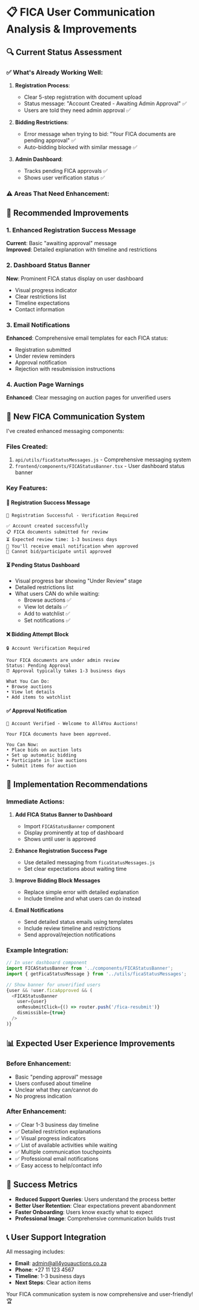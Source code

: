 # 📋 FICA User Communication Analysis & Improvements

## 🔍 **Current Status Assessment**

### ✅ **What's Already Working Well:**

1. **Registration Process**:
   - Clear 5-step registration with document upload
   - Status message: "Account Created - Awaiting Admin Approval" ✅
   - Users are told they need admin approval ✅

2. **Bidding Restrictions**:
   - Error message when trying to bid: "Your FICA documents are pending approval" ✅
   - Auto-bidding blocked with similar message ✅

3. **Admin Dashboard**:
   - Tracks pending FICA approvals ✅
   - Shows user verification status ✅

### ⚠️ **Areas That Need Enhancement:**

## 🎯 **Recommended Improvements**

### 1. **Enhanced Registration Success Message**
**Current**: Basic "awaiting approval" message  
**Improved**: Detailed explanation with timeline and restrictions

### 2. **Dashboard Status Banner**  
**New**: Prominent FICA status display on user dashboard
- Visual progress indicator
- Clear restrictions list
- Timeline expectations
- Contact information

### 3. **Email Notifications**
**Enhanced**: Comprehensive email templates for each FICA status:
- Registration submitted
- Under review reminders
- Approval notification  
- Rejection with resubmission instructions

### 4. **Auction Page Warnings**
**Enhanced**: Clear messaging on auction pages for unverified users

## 📨 **New FICA Communication System**

I've created enhanced messaging components:

### **Files Created:**
1. `api/utils/ficaStatusMessages.js` - Comprehensive messaging system
2. `frontend/components/FICAStatusBanner.tsx` - User dashboard status banner

### **Key Features:**

#### **📄 Registration Success Message**
```
🎉 Registration Successful - Verification Required

✅ Account created successfully
📋 FICA documents submitted for review  
⏳ Expected review time: 1-3 business days
📧 You'll receive email notification when approved
🚫 Cannot bid/participate until approved
```

#### **⏳ Pending Status Dashboard**
- Visual progress bar showing "Under Review" stage
- Detailed restrictions list
- What users CAN do while waiting:
  - Browse auctions ✅
  - View lot details ✅  
  - Add to watchlist ✅
  - Set notifications ✅

#### **❌ Bidding Attempt Block**
```
🔒 Account Verification Required

Your FICA documents are under admin review
Status: Pending Approval  
⏰ Approval typically takes 1-3 business days

What You Can Do:
• Browse auctions
• View lot details  
• Add items to watchlist
```

#### **✅ Approval Notification**
```
🎉 Account Verified - Welcome to All4You Auctions!

Your FICA documents have been approved.

You Can Now:
• Place bids on auction lots
• Set up automatic bidding
• Participate in live auctions  
• Submit items for auction
```

## 🚀 **Implementation Recommendations**

### **Immediate Actions:**

1. **Add FICA Status Banner to Dashboard**
   - Import `FICAStatusBanner` component
   - Display prominently at top of dashboard
   - Shows until user is approved

2. **Enhance Registration Success Page**
   - Use detailed messaging from `ficaStatusMessages.js`
   - Set clear expectations about waiting time

3. **Improve Bidding Block Messages**
   - Replace simple error with detailed explanation
   - Include timeline and what users can do instead

4. **Email Notifications**
   - Send detailed status emails using templates
   - Include review timeline and restrictions
   - Send approval/rejection notifications

### **Example Integration:**

```javascript
// In user dashboard component
import FICAStatusBanner from '../components/FICAStatusBanner';
import { getFicaStatusMessage } from '../utils/ficaStatusMessages';

// Show banner for unverified users
{user && !user.ficaApproved && (
  <FICAStatusBanner 
    user={user} 
    onResubmitClick={() => router.push('/fica-resubmit')}
    dismissible={true} 
  />
)}
```

## 📊 **Expected User Experience Improvements**

### **Before Enhancement:**
- Basic "pending approval" message
- Users confused about timeline
- Unclear what they can/cannot do
- No progress indication

### **After Enhancement:**
- ✅ Clear 1-3 business day timeline
- ✅ Detailed restriction explanations  
- ✅ Visual progress indicators
- ✅ List of available activities while waiting
- ✅ Multiple communication touchpoints
- ✅ Professional email notifications
- ✅ Easy access to help/contact info

## 🎯 **Success Metrics**

- **Reduced Support Queries**: Users understand the process better
- **Better User Retention**: Clear expectations prevent abandonment  
- **Faster Onboarding**: Users know exactly what to expect
- **Professional Image**: Comprehensive communication builds trust

## 📞 **User Support Integration**

All messaging includes:
- **Email**: admin@all4youauctions.co.za
- **Phone**: +27 11 123 4567  
- **Timeline**: 1-3 business days
- **Next Steps**: Clear action items

Your FICA communication system is now comprehensive and user-friendly! 🏆